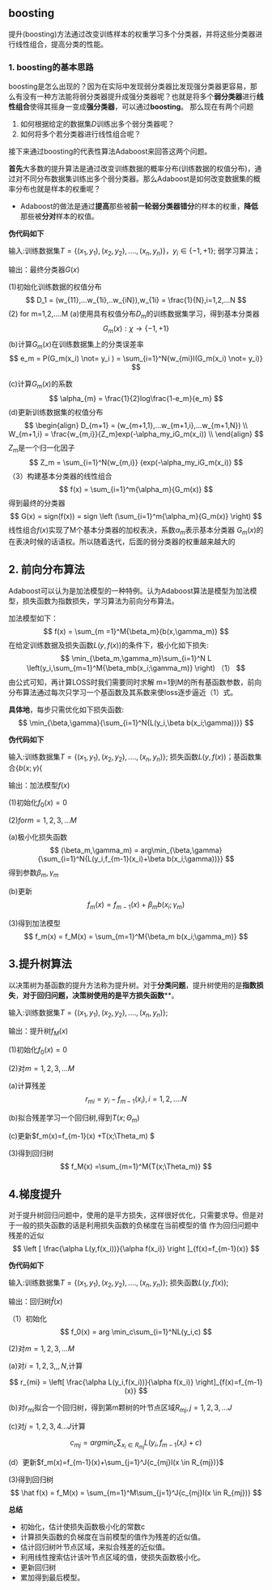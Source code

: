 ##  boosting
提升(boosting)方法通过改变训练样本的权重学习多个分类器，并将这些分类器进行线性组合，提高分类的性能。 

###  1. boosting的基本思路
boosting是怎么出现的？因为在实际中发现弱分类器比发现强分类器更容易，那么有没有一种方法能将弱分类器提升成强分类器呢？也就是将多个**弱分类器**进行**线性组合**使得其摇身一变成**强分类器**，可以通过**boosting**。
那么现在有两个问题

1.  如何根据给定的数据集$D$训练出多个弱分类器呢？
2. 如何将多个若分类器进行线性组合呢？

接下来通过boosting的代表性算法Adaboost来回答这两个问题。

**首先**大多数的提升算法是通过改变训练数据的概率分布(训练数据的权值分布)，通过对不同分布数据集训练出多个弱分类器。那么Adaboost是如何改变数据集的概率分布也就是样本的权重呢？

- Adaboost的做法是通过**提高**那些被**前一轮弱分类器错分**的样本的权重，**降低**那些被**分对**样本的权值。

**伪代码如下**
      

  输入:训练数据集$T= \lbrace{(x_1,y_1),(x_2,y_2),....,(x_n,y_n) \rbrace}，y_i \in \lbrace{-1,+1\rbrace}$; 弱学习算法；

  
  输出：最终分类器$G(x)$
  
  (1)初始化训练数据的权值分布
$$
D_1 = (w_{11},...w_{1i},..w_{iN}),w_{1i} = \frac{1}{N},i=1,2,...N
$$
(2) for m=1,2,....M
(a)使用具有权值分布$D_m$的训练数据集学习，得到基本分类器
$$
G_m(x): \chi \to \lbrace{-1,+1 \rbrace}
$$
(b)计算$G_m(x)$在训练数据集上的分类误差率
$$
e_m = P(G_m(x_i) \not= y_i ) = \sum_{i=1}^N{w_{mi}I(G_m(x_i) \not= y_i)}
$$

(c)计算$G_m(x)$的系数
$$
\alpha_{m} = \frac{1}{2}log\frac{1-e_m}{e_m}
$$
(d)更新训练数据集的权值分布
$$
\begin{align}
D_{m+1} = (w_{m+1,1},...w_{m+1,i},...w_{m+1,N}) \\
W_{m+1,i} = \frac{w_{m,i}}{Z_m}exp(-\alpha_my_iG_m(x_i)) \\
\end{align}
$$
$Z_m$是一个归一化因子
$$
Z_m = \sum_{i=1}^N{w_{m,i}} {exp(-\alpha_my_iG_m(x_i)}
$$
（3）构建基本分类器的线性组合
$$
f(x) = \sum_{i=1}^m{\alpha_m}{G_m(x)}
$$
得到最终的分类器
$$
G(x) = sign(f(x)) = sign \left (\sum_{i=1}^m{\alpha_m}{G_m(x)} \right)
$$
线性组合$f(x)$实现了M个基本分类器的加权表决，系数$\alpha_m$表示基本分类器 $G_m(x)$的在表决时候的话语权。所以随着迭代，后面的弱分类器的权重越来越大的



## 2. 前向分布算法
Adaboost可以认为是加法模型的一种特例。认为Adaboost算法是模型为加法模型，损失函数为指数损失，学习算法为前向分布算法。

加法模型如下：
$$
f(x) = \sum_{m =1}^M{\beta_m}{b(x,\gamma_m)}
$$
在给定训练数据及损失函数$L(y,f(x))$的条件下，极小化如下损失:
$$
\min_{\beta_m,\gamma_m}\sum_{i=1}^N L \left(y_i,\sum_{m=1}^M{\beta_mb(x_i;\gamma_m)} \right)           （1）
$$
由公式可知，再计算LOSS时我们需要同时求解 m=1到M的所有基函数参数，前向分布算法通过每次只学习一个基函数及其系数来使loss逐步逼近（1）式。

**具体地**，每步只需优化如下损失函数:
$$
\min_{\beta,\gamma}{\sum_{i=1}^N{L(y_i,\beta b(x_i;\gamma))}}
$$

**伪代码如下**
      
  输入:训练数据集$T= \lbrace{(x_1,y_1),(x_2,y_2),....,(x_n,y_n) \rbrace}$; 损失函数$L(y,f(x))$；基函数集合$\lbrace{b(x;\gamma) \lbrace}$
  
  输出：加法模型$f(x)$

(1)初始化$f_0(x)=0$

(2)$for  m =1,2,3,...M$

(a)极小化损失函数
$$
(\beta_m,\gamma_m) = arg\min_{\beta,\gamma}{\sum_{i=1}^N{L(y_i,f_{m-1}(x_i)+\beta b(x_i;\gamma))}}
$$
得到参数$\beta_m,\gamma_m$

(b)更新
$$
f_m(x) = f_{m-1}(x)+\beta_m b(x_i;\gamma_m)
$$

(3)得到加法模型
$$
f_m(x) = f_M(x) = \sum_{m=1}^M{\beta_m b(x_i;\gamma_m)}
$$

## 3.提升树算法

以决策树为基函数的提升方法称为提升树。对于**分类问题**，提升树使用的是**指数损失**，**对于回归问题，决策树使用的是平方损失函数****。

  输入:训练数据集$T= \lbrace{(x_1,y_1),(x_2,y_2),....,(x_n,y_n) \rbrace}$;
  
  输出：提升树$f_M(x)$

(1)初始化$f_0(x)=0$

(2)对$m=1,2,3,...M$

(a)计算残差
$$
r_{mi} = y_i - f_{m-1}(x_i),i=1,2,....N
$$

(b)拟合残差学习一个回归树,得到$T(x;\Theta_m)$

(c)更新$f_m(x)=f_{m-1}(x) +T(x;\Theta_m) $

(3)得到回归树
$$
f_M(x) =\sum_{m=1}^M{T(x;\Theta_m)}
$$

## 4.梯度提升

对于提升树回归问题中，使用的是平方损失，这样很好优化，只需要求导。但是对于一般的损失函数的话是利用损失函数的负梯度在当前模型的值 作为回归问题中残差的近似
$$
\left [ \frac{\alpha L(y,f(x_i))}{\alpha f(x_i)} \right ]_{f(x)=f_{m-1}(x)} 
$$

**伪代码如下**

  输入:训练数据集$T= \lbrace{(x_1,y_1),(x_2,y_2),....,(x_n,y_n) \rbrace}$; 损失函数$L(y,f(x))$;
  
  输出：回归树$\hat f(x)$

（1）初始化
$$
f_0(x) = arg \min_c\sum_{i=1}^NL(y_i,c)
$$

(2)对$m=1,2,3,...M$

(a)对$i=1,2,3,,,N$,计算

$$
r_{mi} = \left[ \frac{\alpha L(y_i,f(x_i))}{\alpha f(x_i)} \right]_{f(x)=f_{m-1}(x)} 
$$

(b)对$r_{mi}$拟合一个回归树，得到第m颗树的叶节点区域$R_{mj},j=1,2,3,...J$

(c)对$j=1,2,3,4...J$计算

$$
c_{mj} = arg \min_c\sum_{x_i \in R_{mj} }L(y_i,f_{m-1}(x_i)+c)
$$

(d）更新$f_m(x)=f_{m-1}(x)+\sum_{j=1}^J{c_{mj}I(x \in R_{mj})}$

(3)得到回归树
$$
\hat f(x) = f_M(x) = \sum_{m=1}^M\sum_{j=1}^J{c_{mj}I(x \in R_{mj})}
$$

**总结**

- 初始化，估计使损失函数极小化的常数c
- 计算损失函数的负梯度在当前模型的值作为残差的近似值。
- 估计回归树叶节点区域，来拟合残差的近似值。
- 利用线性搜索估计该叶节点区域的值，使损失函数极小化。
- 更新回归树
- 累加得到最后模型。

